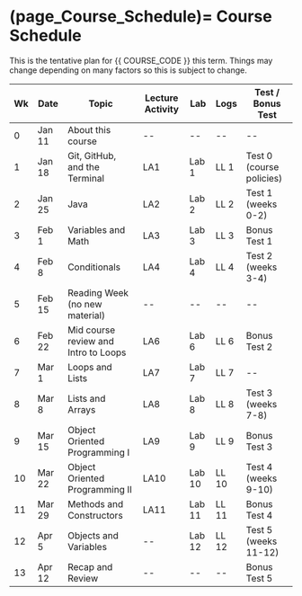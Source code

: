 (page_Course_Schedule)=
Course Schedule
=======================

This is the tentative plan for {{ COURSE_CODE }} this term.
Things may change depending on many factors so this is subject to change.

| Wk | Date   | Topic                                | Lecture Activity | Lab    | Logs  | Test / Bonus Test        |
|----|--------|--------------------------------------|------------------|--------|-------|--------------------------|
| 0  | Jan 11 | About this course                    | --               | --     | --    | --                       |
| 1  | Jan 18 | Git, GitHub, and the Terminal        | LA1              | Lab 1  | LL 1  | Test 0 (course policies) |
| 2  | Jan 25 | Java                                 | LA2              | Lab 2  | LL 2  | Test 1 (weeks 0-2)       |
| 3  | Feb 1  | Variables and Math                   | LA3              | Lab 3  | LL 3  | Bonus Test 1             |
| 4  | Feb 8  | Conditionals                         | LA4              | Lab 4  | LL 4  | Test 2 (weeks 3-4)       |
| 5  | Feb 15 | Reading Week (no new material)       | --               | --     | --    | --                       |
| 6  | Feb 22 | Mid course review and Intro to Loops | LA6              | Lab 6  | LL 6  | Bonus Test 2             |
| 7  | Mar 1  | Loops and Lists                      | LA7              | Lab 7  | LL 7  | --                       |
| 8  | Mar 8  | Lists and Arrays                     | LA8              | Lab 8  | LL 8  | Test 3 (weeks 7-8)       |
| 9  | Mar 15 | Object Oriented Programming I        | LA9              | Lab 9  | LL 9  | Bonus Test 3             |
| 10 | Mar 22 | Object Oriented Programming II       | LA10             | Lab 10 | LL 10 | Test 4 (weeks 9-10)      |
| 11 | Mar 29 | Methods and Constructors             | LA11             | Lab 11 | LL 11 | Bonus Test 4             |
| 12 | Apr 5  | Objects and Variables                | --               | Lab 12 | LL 12 | Test 5 (weeks 11-12)     |
| 13 | Apr 12 | Recap and Review                     | --               | --     | --    | Bonus Test 5             |

<!--
Part 1 - 1. Getting started with programming
Part 1 - 2. Printing
Part 1 - 3. Reading Input 
Part 1 - 4. Variables
Part 1 - 5. Calculating with numbers
Part 1 - 6. Conditional statement and conditional operation
Part 2 - 1. Recurring problems and patterns to solve them
Part 2 - 2. Repeating functionality
Part 2 - 3. More loops
Part 2 - 4. Methods and dividing the program into smaller parts
Part 3 - 1. Discovering errors
Part 3 - 2. Lists
Part 3 - 3. Arrays
Part 3 - 4. Using strings
Part 4 - 1. Introduction to object-oriented programming
Part 4 - 2. Objects in a list
Part 4 - 3. Files and reading data
Part 5 - 1. Learning object-oriented programming
Part 5 - 2. Removing repetitive code (overloading methods and constructors)
Part 5 - 3. Primitive and reference variables
Part 5 - 4. Objects and references



Week 0
    - About this course

Week 1 - Version Control
    - Git and GitHub
    - Terminal

Week 2 - Java
    - Getting started with programming
    - Printing
    - Reading Input

*** test1
Week 3 - Variables and Math
    - Variables
    - Calculating with numbers
*** bonus test1

Week 4 - Conditionals
    - Conditional statement and conditional operation
*** test 2
Week 5 - reading break

Week 6 - Loops
    - Recurring problems and patterns to solve them
    - Repeating functionality
    - More loops
    - Methods and dividing the program into smaller parts
*** bonus test 2
Week 7 - Lists and Arrays
    - Discovering errors
    - Lists
    - Arrays
    - Using strings
*** test 3
Week 8 - Object Oriented Programming
    - Introduction to object-oriented programming
    - Objects in a list
*** bonus test 3
Week 9 - Objects Oriented Programming II
    - Learning object-oriented programming
    - Files and reading data
*** test 4
Week 10 - Methods and Constructors
    - Removing repetitive code (overloading methods and constructors)
*** bonus test 4
Week 11 - Objects and Variables
    - Primitive and reference variables
    - Objects and references
*** test 5
Week 12
    - Recap and Review
*** bonus test 5
-->